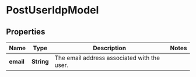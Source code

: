 

# PostUserIdpModel


## Properties

| Name | Type | Description | Notes |
|------------ | ------------- | ------------- | -------------|
|**email** | **String** | The email address associated with the user. |  |



